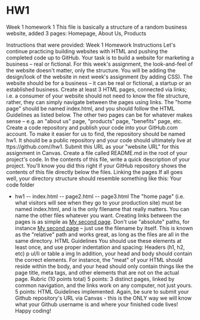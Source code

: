 # HW1
Week 1 homework 1
This file is basically a structure of a random business website, added 3 pages: Homepage, About Us, Products


Instructions that were provided:
Week 1 Homework Instructions
Let's continue practicing building websites with HTML and pushing the completed code up to GitHub.
Your task is to build a website for marketing a business – real or fictional. For this week's assignment, the look-and-feel of the website doesn't matter, only the structure. You will be adding the design/look of the website in next week's assignment (by adding CSS).
The website should be for a business – it can be real or fictional, a startup or an established business.
Create at least 3 HTML pages, connected via links; i.e. a consumer of your website should not need to know the file structure, rather, they can simply navigate between the pages using links. The "home page" should be named index.html, and you should follow the HTML Guidelines as listed below. The other two pages can be for whatever makes sense – e.g. an "about us" page, "products" page, "benefits" page, etc.
Create a code repository and publish your code into your GitHub.com account. To make it easier for us to find, the repository should be named hw1. It should be a public repository and your code should ultimately live at ttps://github.com/<your GitHub username>/hw1. Submit this URL as your "website URL" for this assignment in Canvas.
Create a file called README.md in the root of your project's code. In the contents of this file, write a quick description of your project. You'll know you did this right if your GitHub repository shows the contents of this file directly below the files.
Linking the pages
If all goes well, your directory structure should resemble something like this:
Your code folder
- hw1
-- index.html
-- page2.html
-- page3.html
The "home page" (i.e. what visitors will see when they go to your production site) must be named index.html, and is the only filename that really matters. You can name the other files whatever you want.
Creating links between the pages is as simple as <a href="page2.html">My second page</a>. Don't use "absolute" paths, for instance <a href="C:\\code\username.github.io\page2.html">My second page</a> – just use the filename by itself. This is known as the "relative" path and works great, as long as the files are all in the same directory.
HTML Guidelines
You should use these elements at least once, and use proper indentation and spacing:
Headers (h1, h2, etc)
p
ul/li or table
a
img
In addition, your head and body should contain the correct elements. For instance, the "meat" of your HTML should reside within the body, and your head should only contain things like the page title, meta tags, and other elements that are not on the actual page.
Rubric (10 points total)
5 points: 3 distinct pages, linked by common navigation, and the links work on any computer, not just yours.
5 points: HTML Guidelines implemented.
Again, be sure to submit your Github repository's URL via Canvas - this is the ONLY way we will know what your Github username is and where your finished code lives!
Happy coding!